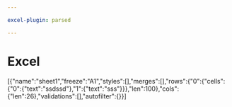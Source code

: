 ```yaml
---

excel-plugin: parsed

---
```



# Excel
[{"name":"sheet1","freeze":"A1","styles":[],"merges":[],"rows":{"0":{"cells":{"0":{"text":"ssdssd"},"1":{"text":"sss"}}},"len":100},"cols":{"len":26},"validations":[],"autofilter":{}}]